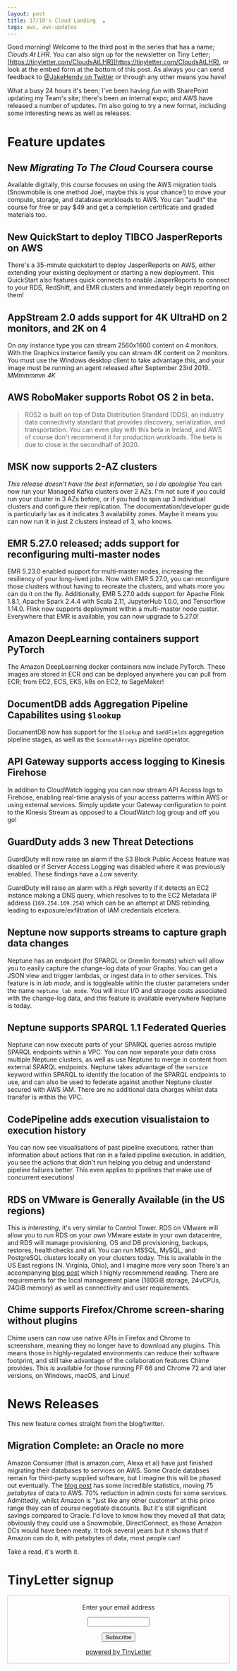 ```yaml
---
layout: post
title: 17/10's Cloud Landing  ☁
tags: aws, aws-updates
---
```


Good morning! Welcome to the third post in the series that has a name; _Clouds At LHR_. You can also sign up for the newsletter on Tiny Letter; [https://tinyletter.com/CloudsAtLHR](https://tinyletter.com/CloudsAtLHR), or look at the embed form at the bottom of this post. As always you can send feedback to [@JakeHendy on Twitter](https://twitter.com/JakeHendy) or through any other means you have!

What a busy 24 hours it's been; I've been having _fun_ with SharePoint updating my Team's site; there's been an internal expo; and AWS have released a number of updates. I'm also going to try a new format, including some interesting news as well as releases. 

# Feature updates

## New _Migrating To The Cloud_ Coursera course
Available digitally, this course focuses on using the AWS migration tools (Snowmobile is one method Joel, maybe this is your chance!) to move your compute, storage, and database workloads to AWS. You can "audit" the course for free or pay $49 and get a completion certificate and graded materials too.  

## New QuickStart to deploy TIBCO JasperReports on AWS
There's a 35-minute quickstart to deploy JasperReports on AWS, either extending your existing deployment or starting a new deployment. 
This QuickStart also features quick connects to enable JasperReports to connect to your RDS, RedShift, and EMR clusters and immediately begin reporting on them!

## AppStream 2.0 adds support for 4K UltraHD on 2 monitors, and 2K on 4
On _any_ instance type you can stream 2560x1600 content on 4 monitors. With the Graphics instance family you can stream 4K content on 2 monitors. You must use the Windows desktop client to take advantage this, and your image must be running an agent released after September 23rd 2019. 
_MMmmmmm 4K_

## AWS RoboMaker supports Robot OS 2 in beta. 
> ROS2 is built on top of Data Distribution Standard (DDS), an industry data connectivity standard that provides discovery, serialization, and transportation.
You can even play with this beta in Ireland, and AWS of course don't recommend it for production workloads. The beta is due to close in the secondhalf of 2020.

## MSK now supports 2-AZ clusters
_This release doesn't have the best information, so I do apologise_
You can now run your Managed Kafka clusters over 2 AZs.
I'm not sure if you could run your cluster in 3 AZs before, or if you had to spin up 3 individual clusters and configure their replication.
The documentation/developer guide is particularly lax as it indicates 3 availability zones. 
Maybe it means you can now run it in just 2 clusters instead of 3, who knows. 

## EMR 5.27.0 released; adds support for reconfiguring multi-master nodes
EMR 5.23.0 enabled support for multi-master nodes, increasing the resiliency of your long-lived jobs. 
Now with EMR 5.27.0, you can reconfigure those clusters without having to recreate the clusters, and whats more you can do it on the fly. 
Additionally, EMR 5.27.0 adds support for Apache Flink 1.8.1, Apache Spark 2.4.4 with Scala 2.11, JupyterHub 1.0.0, and Tensorflow 1.14.0. Flink now supports deployment within a multi-master node custer.
Everywhere that EMR is available, you can now upgrade to 5.27.0!

## Amazon DeepLearning containers support PyTorch
The Amazon DeepLearning docker containers now include PyTorch. These images are stored in ECR and can be deployed anywhere you can pull from ECR; from EC2, ECS, EKS, k8s on EC2, to SageMaker! 

## DocumentDB adds Aggregation Pipeline Capabilites using `$lookup`
DocumentDB now has support for the `$lookup` and `$addFields` aggregation pipeline stages, as well as the `$concatArrays` pipeline operator. 

## API Gateway supports access logging to Kinesis Firehose
In addition to CloudWatch logging you can now stream API Access logs to Firehose, enabling real-time analysis of your access patterns within AWS or using external services. Simply update your Gateway configuration to point to the Kinesis Stream as opposed to a CloudWatch log group and off you go!

## GuardDuty adds 3 new Threat Detections
GuardDuty will now raise an alarm if the S3 Block Public Access feature was disabled or if Server Access Logging was disabled where it was previously enabled. These findings have a _Low_ severity.

GuardDuty will raise an alarm with a _High_ severity if it detects an EC2 instance making a DNS query, which resolves to to the EC2 Metadata IP address (`169.254.169.254`) which can be an attempt at DNS rebinding, leading to exposure/exfiltration of IAM credentials etcetera.

## Neptune now supports streams to capture graph data changes
Neptune has an endpoint (for SPARQL or Gremlin formats) which will allow you to easily capture the change-log data of your Graphs. You can get a JSON view and trigger lambdas, or ingest data in to other services. This feature is in _lab mode_, and is toggleable within the cluster parameters under the name `neptune_lab_mode`. 
You will incur I/O and straoge costs associated with the change-log data, and this feature is available everywhere Neptune is today.

## Neptune supports SPARQL 1.1 Federated Queries
Neptune can now execute parts of your SPARQL queries across mutiple SPARQL endpoints within a VPC. 
You can now separate your data cross multiple Neptune clusters, as well as use Neptune to merge in content from external SPARQL endpoints. Neptune takes advantage of the `service` keyword within SPARQL to identify the location of the SPARQL endpoints to use, and can also be used to federate against another Neptune cluster secured with AWS IAM.
There are no additional data charges whilst data transfer is within the VPC. 

## CodePipeline adds execution visualistaion to execution history
You can now see visualisations of past pipeline executions, rather than information about actions that ran in a failed pipeline execution. In addition, you see the actions that didn't run helping you debug and understand pipeline failures better. 
This even applies to pipelines that make use of concurrent executions!

## RDS on VMware is Generally Available (in the US regions)
This is *interesting*, it's very similar to Control Tower.
RDS on VMware will allow you to run RDS on your own VMware estate in your own datacentre, and RDS will manage provisioning, OS and DB provisioning, backups, restores, healthchecks and all. You can run MSSQL, MySQL, and PostgreSQL clusters locally on your clusters today.
This is available in the US East regions (N. Virginia, Ohio), and I imagine more very soon
There's an accompanying [blog post](https://aws.amazon.com/blogs/aws/now-available-amazon-relational-database-service-rds-on-vmware/) which I highly recommmend reading. 
There are requirements for the local management plane (180GiB storage, 24vCPUs, 24GiB memory) as well as connectivity and user requirements.

## Chime supports Firefox/Chrome screen-sharing without plugins
Chime users can now use native APIs in Firefox and Chrome to screenshare, meaning they no longer have to download any plugins. This means those in highly-regulated environments can reduce their software footprint, and still take advantage of the collaboration features Chime provides. This is available for those running FF 66 and Chrome 72 and later versions, on Windows, macOS, and Linux!


# News Releases
This new feature comes straight from the blog/twitter.

## Migration Complete: an Oracle no more
Amazon Consumer (that is amazon.com, Alexa et al) have just finished migrating their databases to services on AWS. Some Oracle databses remain for third-party supplied software, but I imagine this will be phased out eventually.
The [blog post](https://aws.amazon.com/blogs/aws/migration-complete-amazons-consumer-business-just-turned-off-its-final-oracle-database/) has some incredible statistics, moving 75 *_petabytes_* of data to AWS. 70% reduction in admin costs for some services.
Admittedly, whilst Amazon is "just like any other customer" at this price range they can of course negotiate discounts. But it's still significant savings compared to Oracle. 
I'd love to know how they moved all that data; obviously they could use a Snowmobile, DirectConnect, as those Amazon DCs would have been meaty. It took several years but it shows that if Amazon can do it, with petabytes of data, most people can!

Take a read, it's worth it.

# TinyLetter signup

<form style="border:1px solid #ccc;padding:3px;text-align:center;" action="https://tinyletter.com/CloudsAtLHR" method="post" target="popupwindow" onsubmit="window.open('https://tinyletter.com/CloudsAtLHR', 'popupwindow', 'scrollbars=yes,width=800,height=600');return true"><p><label for="tlemail">Enter your email address</label></p><p><input type="text" style="width:140px" name="email" id="tlemail" /></p><input type="hidden" value="1" name="embed"/><input type="submit" value="Subscribe" /><p><a href="https://tinyletter.com" target="_blank">powered by TinyLetter</a></p></form>
